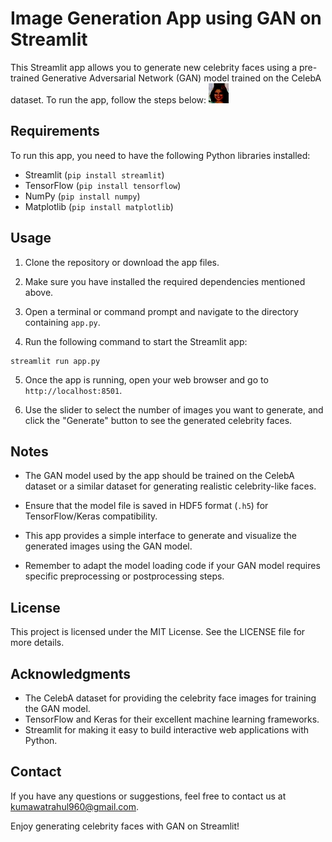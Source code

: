 # Image Generation App using GAN on Streamlit

This Streamlit app allows you to generate new celebrity faces using a pre-trained Generative Adversarial Network (GAN) model trained on the CelebA dataset. To run the app, follow the steps below:
![Generated Celebrity Faces](3ce2a8e49d2c58461af43c3dfd8d46087ae59d1016b5b2ae87bd3220.jpg)

## Requirements

To run this app, you need to have the following Python libraries installed:

- Streamlit (`pip install streamlit`)
- TensorFlow (`pip install tensorflow`)
- NumPy (`pip install numpy`)
- Matplotlib (`pip install matplotlib`)

## Usage

1. Clone the repository or download the app files.

2. Make sure you have installed the required dependencies mentioned above.

3. Open a terminal or command prompt and navigate to the directory containing `app.py`.

4. Run the following command to start the Streamlit app:

```
streamlit run app.py
```

5. Once the app is running, open your web browser and go to `http://localhost:8501`.

6. Use the slider to select the number of images you want to generate, and click the "Generate" button to see the generated celebrity faces.

## Notes

- The GAN model used by the app should be trained on the CelebA dataset or a similar dataset for generating realistic celebrity-like faces.

- Ensure that the model file is saved in HDF5 format (`.h5`) for TensorFlow/Keras compatibility.

- This app provides a simple interface to generate and visualize the generated images using the GAN model.

- Remember to adapt the model loading code if your GAN model requires specific preprocessing or postprocessing steps.

## License

This project is licensed under the MIT License. See the LICENSE file for more details.

## Acknowledgments

- The CelebA dataset for providing the celebrity face images for training the GAN model.
- TensorFlow and Keras for their excellent machine learning frameworks.
- Streamlit for making it easy to build interactive web applications with Python.

## Contact

If you have any questions or suggestions, feel free to contact us at kumawatrahul960@gmail.com.

Enjoy generating celebrity faces with GAN on Streamlit!
